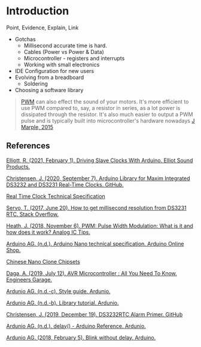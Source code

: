 # Introduction

Point, Evidence, Explain, Link

* Gotchas
  * Millisecond accurate time is hard.
  * Cables (Power vs Power & Data)
  * Microcontroller - registers and interrupts
  * Working with small electronics
* IDE Configuration for new users
* Evolving from a breadboard
  * Soldering
* Choosing a software library

>[PWM](https://www.arduino.cc/en/Tutorial/Foundations/PWM)  can also effect the sound of your motors. It's more efficient to use PWM compared to, say, a resistor in series, as a lot power is dissipated through the resistor. It's also much easier to output a PWM pulse and is typically built into microcontroller's hardware nowadays [J Marple, 2015](https://robotics.stackexchange.com/a/7779)

## References

[Elliott, R. (2021, February 1). Driving Slave Clocks With Arduino. Elliot Sound Products.](https://sound-au.com/clocks/arduino.html)

[Christensen, J. (2020, September 7). Arduino Library for Maxim Integrated DS3232 and DS3231 Real-Time Clocks. GitHub.](https://github.com/JChristensen/DS3232RTC)

[Real Time Clock Technical Specification](https://datasheets.maximintegrated.com/en/ds/DS3231-DS3231S.pdf)

[Servo, T. (2017, June 20). How to get millisecond resolution from DS3231 RTC. Stack Overflow.](https://stackoverflow.com/questions/44644383/how-to-get-millisecond-resolution-from-ds3231-rtc)

[Heath, J. (2018, November 6). PWM: Pulse Width Modulation: What is it and how does it work? Analog IC Tips.](https://www.analogictips.com/pulse-width-modulation-pwm/)

[Arduino AG. (n.d.). Arduino Nano technical specification. Arduino Online Shop.](https://store-usa.arduino.cc/products/arduino-nano)

[Chinese Nano Clone Chipsets](https://www.instructables.com/A-solution-to-avrdude-stk500getsync-not-in-syn/)

[Daga, A. (2019, July 12). AVR Microcontroller : All You Need To Know. Engineers Garage.](https://www.engineersgarage.com/avr-microcontroller-all-you-need-to-know-part-1-46/)

[Ardunio AG. (n.d.-c). Style guide. Ardunio.](https://www.arduino.cc/en/Reference/StyleGuide)

[Ardunio AG. (n.d.-b). Library tutorial. Ardunio.](https://www.arduino.cc/en/Hacking/libraryTutorial)

[Christensen, J. (2019, December 19). DS3232RTC Alarm Primer. GitHub](https://github.com/JChristensen/DS3232RTC/blob/master/alarm-primer.md)

[Ardunio AG. (n.d.). delay() - Arduino Reference. Ardunio.](https://www.arduino.cc/reference/en/language/functions/time/delay/)

[Ardunio AG. (2018, February 5). Blink without delay. Arduino.](https://www.arduino.cc/en/Tutorial/BuiltInExamples/BlinkWithoutDelay)
